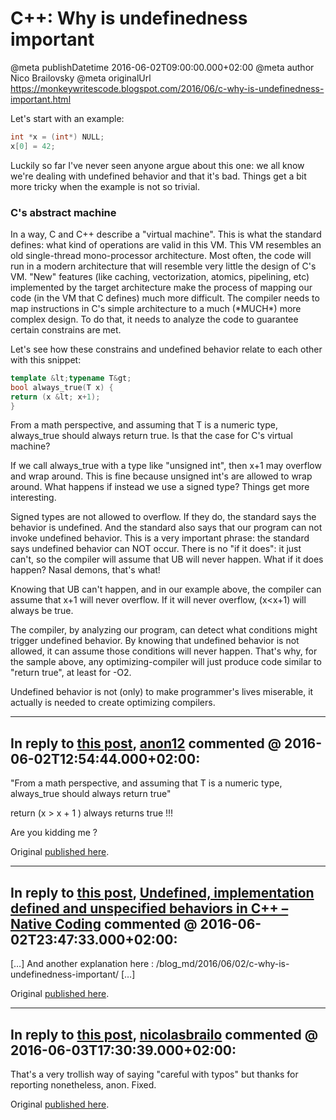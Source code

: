 # C++: Why is undefinedness important

@meta publishDatetime 2016-06-02T09:00:00.000+02:00
@meta author Nico Brailovsky
@meta originalUrl https://monkeywritescode.blogspot.com/2016/06/c-why-is-undefinedness-important.html

Let's start with an example:

```c++
int *x = (int*) NULL;
x[0] = 42;
```

Luckily so far I've never seen anyone argue about this one: we all know we're dealing with undefined behavior and that it's bad. Things get a bit more tricky when the example is not so trivial.

### C's abstract machine

In a way, C and C++ describe a "virtual machine". This is what the standard defines: what kind of operations are valid in this VM. This VM resembles an old single-thread mono-processor architecture. Most often, the code will run in a modern architecture that will resemble very little the design of C's VM. "New" features (like caching, vectorization, atomics, pipelining, etc) implemented by the target architecture make the process of mapping our code (in the VM that C defines) much more difficult. The compiler needs to map instructions in C's simple architecture to a much (\*MUCH\*) more complex design. To do that, it needs to analyze the code to guarantee certain constrains are met.

Let's see how these constrains and undefined behavior relate to each other with this snippet:

```c++
template &lt;typename T&gt;
bool always_true(T x) {
return (x &lt; x+1);
}
```

From a math perspective, and assuming that T is a numeric type, always\_true should always return true. Is that the case for C's virtual machine?

If we call always\_true with a type like "unsigned int", then x+1 may overflow and wrap around. This is fine because unsigned int's are allowed to wrap around. What happens if instead we use a signed type? Things get more interesting.

Signed types are not allowed to overflow. If they do, the standard says the behavior is undefined. And the standard also says that our program can not invoke undefined behavior. This is a very important phrase: the standard says undefined behavior can NOT occur. There is no "if it does": it just can't, so the compiler will assume that UB will never happen. What if it does happen? Nasal demons, that's what!

Knowing that UB can't happen, and in our example above, the compiler can assume that x+1 will never overflow. If it will never overflow, (x<x+1) will always be true.

The compiler, by analyzing our program, can detect what conditions might trigger undefined behavior. By knowing that undefined behavior is not allowed, it can assume those conditions will never happen. That's why, for the sample above, any optimizing-compiler will just produce code similar to "return true", at least for -O2.

Undefined behavior is not (only) to make programmer's lives miserable, it actually is needed to create optimizing compilers.


---
## In reply to [this post](), [anon12]() commented @ 2016-06-02T12:54:44.000+02:00:

"From a math perspective, and assuming that T is a numeric type, always\_true should always return true"

return (x > x + 1 ) always returns true !!!

Are you kidding me ?

Original [published here](/blog_md/2016/0602_CWhyisundefinednessimportant.md).

---
## In reply to [this post](), [Undefined, implementation defined and unspecified behaviors in C++ – Native Coding](/blog_md/youfoundadeadlink.md) commented @ 2016-06-02T23:47:33.000+02:00:

[…] And another explanation here : /blog_md/2016/06/02/c-why-is-undefinedness-important/ […]

Original [published here](/blog_md/2016/0602_CWhyisundefinednessimportant.md).

---
## In reply to [this post](), [nicolasbrailo](/blog_md) commented @ 2016-06-03T17:30:39.000+02:00:

That's a very trollish way of saying "careful with typos" but thanks for reporting nonetheless, anon. Fixed.

Original [published here](/blog_md/2016/0602_CWhyisundefinednessimportant.md).

